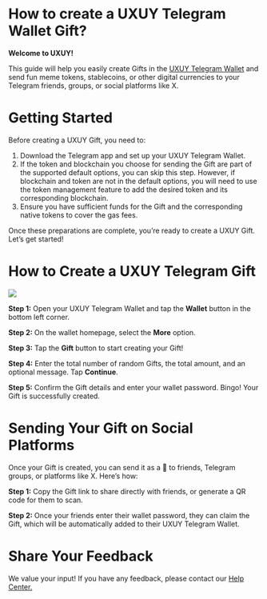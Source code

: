 # How to create a UXUY Telegram Wallet Gift?
**Welcome to UXUY!**

This guide will help you easily create Gifts in the  [UXUY Telegram Wallet](https://t.me/uxuybot)  and send fun meme tokens, stablecoins, or other digital currencies to your Telegram friends, groups, or social platforms like X.

# Getting Started

Before creating a UXUY Gift, you need to:

1.  Download the Telegram app and set up your UXUY Telegram Wallet.
2.  If the token and blockchain you choose for sending the Gift are part of the supported default options, you can skip this step. However, if blockchain and token are not in the default options, you will need to use the token management feature to add the desired token and its corresponding blockchain.
3.  Ensure you have sufficient funds for the Gift and the corresponding native tokens to cover the gas fees.

Once these preparations are complete, you’re ready to create a UXUY Gift. Let’s get started!

# How to Create a UXUY Telegram Gift

![](https://miro.medium.com/v2/resize:fit:1400/0*QGNM1cQHcnKUi2x0)

**Step 1:**  Open your UXUY Telegram Wallet and tap the  **Wallet**  button in the bottom left corner.

**Step 2:**  On the wallet homepage, select the  **More**  option.

**Step 3:**  Tap the  **Gift**  button to start creating your Gift!

**Step 4:**  Enter the total number of random Gifts, the total amount, and an optional message. Tap  **Continue**.

**Step 5:**  Confirm the Gift details and enter your wallet password. Bingo! Your Gift is successfully created.

# Sending Your Gift on Social Platforms

Once your Gift is created, you can send it as a 🎁 to friends, Telegram groups, or platforms like X. Here’s how:

**Step 1:**  Copy the Gift link to share directly with friends, or generate a QR code for them to scan.

**Step 2:**  Once your friends enter their wallet password, they can claim the Gift, which will be automatically added to their UXUY Telegram Wallet.

# Share Your Feedback

We value your input! If you have any feedback, please contact our  [Help Center.](https://t.me/uxuycom2)

